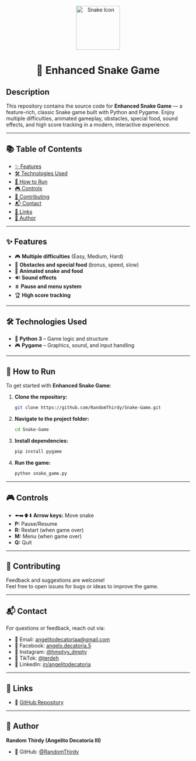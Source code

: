 <p align="center">
  <img src="https://em-content.zobj.net/source/microsoft-teams/363/snake_1f40d.png" alt="Snake Icon" width="120"/>
</p>

<h1 align="center">🐍 Enhanced Snake Game</h1>

## Description

This repository contains the source code for **Enhanced Snake Game** — a feature-rich, classic Snake game built with Python and Pygame. Enjoy multiple difficulties, animated gameplay, obstacles, special food, sound effects, and high score tracking in a modern, interactive experience.

---

## 📚 Table of Contents

- [✨ Features](#-features)
- [🛠️ Technologies Used](#-technologies-used)
- [🚀 How to Run](#-how-to-run)
- [🎮 Controls](#-controls)
- [🤝 Contributing](#-contributing)
- [📬 Contact](#-contact)
- [🔗 Links](#-links)
- [👤 Author](#-author)

---

## ✨ Features

- 🎮 **Multiple difficulties** (Easy, Medium, Hard)
- 🧱 **Obstacles and special food** (bonus, speed, slow)
- 🐍 **Animated snake and food**
- 🔊 **Sound effects**
- ⏸️ **Pause and menu system**
- 🏆 **High score tracking**

---

## 🛠️ Technologies Used

- 🐍 **Python 3** – Game logic and structure
- 🎮 **Pygame** – Graphics, sound, and input handling

---

## 🚀 How to Run

To get started with **Enhanced Snake Game**:

1. **Clone the repository:**
   
   ```bash
   git clone https://github.com/RandomThirdy/Snake-Game.git
   ```

2. **Navigate to the project folder:**
   
   ```bash
   cd Snake-Game
   ```

3. **Install dependencies:**
   
   ```bash
   pip install pygame
   ```

4. **Run the game:**
   
   ```bash
   python snake_game.py
   ```

---

## 🎮 Controls

- ⬅️➡️⬆️⬇️ **Arrow keys:** Move snake
- **P:** Pause/Resume
- **R:** Restart (when game over)
- **M:** Menu (when game over)
- **Q:** Quit

---

## 🤝 Contributing

Feedback and suggestions are welcome!  
Feel free to open issues for bugs or ideas to improve the game.

---

## 📬 Contact

For questions or feedback, reach out via:

- 📧 Email: [angelitodecatoriaa@gmail.com](mailto:angelitodecatoriaa@gmail.com)
- 💬 Facebook: [angelo.decatoria.5](https://facebook.com/angelo.decatoria.5)
- 📸 Instagram: [@hmptyy_dmpty](https://instagram.com/hmptyy_dmpty)
- 🎵 TikTok: [@terdeh](https://www.tiktok.com/@terdeh)
- 💼 LinkedIn: [in/angelitodecatoria](https://linkedin.com/in/angelitodecatoria)

---

## 🔗 Links

- 📂 [GitHub Repository](https://github.com/RandomThirdy/Snake-Game)

---

## 👤 Author

**Random Thirdy (Angelito Decatoria III)**

- 🐙 GitHub: [@RandomThirdy](https://github.com/RandomThirdy)
